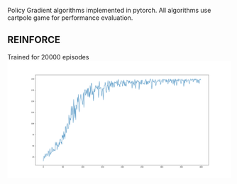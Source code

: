 Policy Gradient algorithms implemented in pytorch. All algorithms use cartpole game for performance evaluation.

## REINFORCE
Trained for 20000 episodes
![reward_plot](./REINFORCE/figs/rewards.png)
